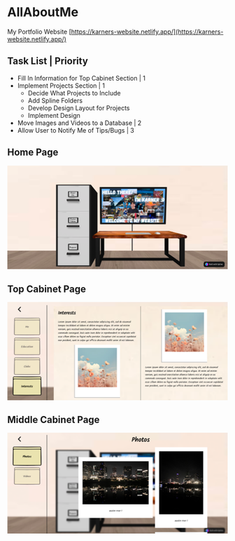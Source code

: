 # AllAboutMe
My Portfolio Website [https://karners-website.netlify.app/](https://karners-website.netlify.app/)

## Task List | Priority
 - Fill In Information for Top Cabinet Section | 1
 - Implement Projects Section | 1
   - Decide What Projects to Include
   - Add Spline Folders
   - Develop Design Layout for Projects
   - Implement Design
 - Move Images and Videos to a Database | 2
 - Allow User to Notify Me of Tips/Bugs | 3

## Home Page
![Home Page](./README_images/HomeScreen.png)

## Top Cabinet Page
![Top Cabinet Page](./README_images/Top%20Cabinet%20Screen.png)

## Middle Cabinet Page
![Middle Cabinet Page](./README_images/Mid%20Cabinet%20Screen.png)